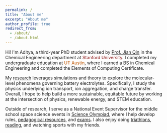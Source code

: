```yaml
---
permalink: /
title: "About me"
excerpt: "About me"
author_profile: true
redirect_from: 
  - /about/
  - /about.html
---
```


Hi! I'm Aditya, a third-year PhD student advised by [Prof. Jian Qin](https://web.stanford.edu/~jianq/) in the Chemical Engineering department at <span style="color: #8C1515;" title="Go Card!">Stanford University</span>. I completed my undergraduate education at <span style="color: #bf5700;" title="Hook 'Em!">UT Austin</span>, where I earned a BS in Chemical Engineering and completed the Elements of Computing Certificate.

My [research](/research/) leverages simulations and theory to explore the molecular-level phenomena governing battery electrolytes. Specifically, I study the physics underlying ion transport, ion aggregation, and charge transfer. Overall, I hope to help build a more sustainable, equitable future by working at the intersection of physics, renewable energy, and STEM education.

Outside of research, I serve as a National Event Supervisor for the middle school space science events in [Science Olympiad](/scioly/), where I help develop rules, [pedagogical resources](/scioly/solar-system/), and [exams](/scioly/past-exams/). I also enjoy doing [triathlons](https://www.stanfordtriathlon.com/), [reading](https://www.goodreads.com/user/show/171170310-aditya-shah), and watching sports with my friends.
